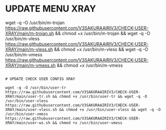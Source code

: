 # UPDATE MENU XRAY

wget -q -O /usr/bin/m-trojan https://raw.githubusercontent.com/V3SAKURAAIRIV3/CHECK-USER-XRAY/main/m-trojan.sh && chmod +x /usr/bin/m-trojan && wget -q -O /usr/bin/m-vless https://raw.githubusercontent.com/V3SAKURAAIRIV3/CHECK-USER-XRAY/main/m-vless.sh && chmod +x /usr/bin/m-vless && wget -q -O /usr/bin/m-vmess https://raw.githubusercontent.com/V3SAKURAAIRIV3/CHECK-USER-XRAY/main/m-vmess.sh && chmod +x /usr/bin/m-vmess
```

# UPDATE CHECK USER CONFIG XRAY

wget -q -O /usr/bin/user-tr https://raw.githubusercontent.com/V3SAKURAAIRIV3/CHECK-USER-XRAY/main/user-tr.sh && chmod +x /usr/bin/user-tr && wget -q -O /usr/bin/user-vless https://raw.githubusercontent.com/V3SAKURAAIRIV3/CHECK-USER-XRAY/main/user-vless.sh && chmod +x /usr/bin/user-vless && wget -q -O /usr/bin/user-vmess https://raw.githubusercontent.com/V3SAKURAAIRIV3/CHECK-USER-XRAY/main/user-ws.sh && chmod +x /usr/bin/user-vmess
```
